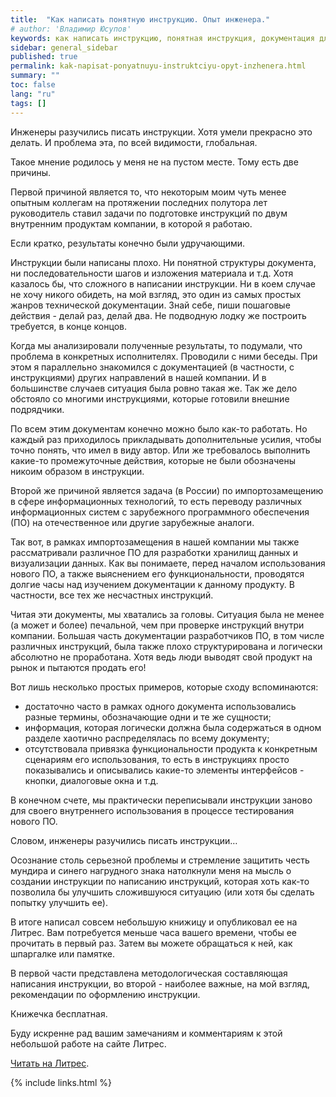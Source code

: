 ```yaml
---
title:  "Как написать понятную инструкцию. Опыт инженера."
# author: 'Владимир Юсупов'
keywords: как написать инструкцию, понятная инструкция, документация для инженеров, опыт инженера в подготовке инструкции, понятная инструкция пользователя, Литрес
sidebar: general_sidebar
published: true
permalink: kak-napisat-ponyatnuyu-instruktciyu-opyt-inzhenera.html
summary: ""
toc: false
lang: "ru"
tags: []
---
```


Инженеры разучились писать инструкции. Хотя умели прекрасно это делать. И проблема эта, по всей видимости, глобальная. 

Такое мнение родилось у меня не на пустом месте. Тому есть две причины. 

Первой причиной является то, что некоторым моим чуть менее опытным коллегам на протяжении последних полутора лет руководитель ставил задачи по подготовке инструкций по двум внутренним продуктам компании, в которой я работаю. 

Если кратко, результаты конечно были удручающими. 

Инструкции были написаны плохо. Ни понятной структуры документа, ни последовательности шагов и изложения материала и т.д. Хотя казалось бы, что сложного в написании инструкции. Ни в коем случае не хочу никого обидеть, на мой взгляд, это один из самых простых жанров технической документации. Знай себе, пиши пошаговые действия - делай раз, делай два. Не подводную лодку же построить требуется, в конце концов. 

Когда мы анализировали полученные результаты, то подумали, что проблема в конкретных исполнителях. Проводили с ними беседы. При этом я параллельно знакомился с документацией (в частности, с инструкциями) других направлений в нашей компании. И в большинстве случаев ситуация была ровно такая же. Так же дело обстояло со многими инструкциями, которые готовили внешние подрядчики. 

По всем этим документам конечно можно было как-то работать. Но каждый раз приходилось прикладывать дополнительные усилия, чтобы точно понять, что имел в виду автор. Или же требовалось выполнить какие-то промежуточные действия, которые не были обозначены никоим образом в инструкции. 

Второй же причиной является задача (в России) по импортозамещению в сфере информационных технологий, то есть переводу различных информационных систем с зарубежного программного обеспечения (ПО) на отечественное или другие зарубежные аналоги.

Так вот, в рамках импортозамещения в нашей компании мы также рассматривали различное ПО для разработки хранилищ данных и визуализации данных. Как вы понимаете, перед началом использования нового ПО, а также выяснением его функциональности, проводятся долгие часы над изучением документации к данному продукту. В частности, все тех же несчастных инструкций. 

Читая эти документы, мы хватались за головы. Ситуация была не менее (а может и более) печальной, чем при проверке инструкций внутри компании. Большая часть документации разработчиков ПО, в том числе различных инструкций, была также плохо структурирована и логически абсолютно не проработана. Хотя ведь люди выводят свой продукт на рынок и пытаются продать его!

Вот лишь несколько простых примеров, которые сходу вспоминаются: 
- достаточно часто в рамках одного документа использовались разные термины, обозначающие одни и те же сущности; 
- информация, которая логически должна была содержаться в одном разделе хаотично распределялась по всему документу;
- отсутствовала привязка функциональности продукта к конкретным сценариям его использования, то есть в инструкциях просто показывались и описывались какие-то элементы интерфейсов - кнопки, диалоговые окна и т.д. 

В конечном счете, мы практически переписывали инструкции заново для своего внутреннего использования в процессе тестирования нового ПО.

Словом, инженеры разучились писать инструкции…

Осознание столь серьезной проблемы и стремление защитить честь мундира и синего нагрудного знака натолкнули меня на мысль о создании инструкции по написанию инструкций, которая хоть как-то позволила бы улучшить сложившуюся ситуацию (или хотя бы сделать попытку улучшить ее).

В итоге написал совсем небольшую книжицу и опубликовал ее на Литрес. Вам потребуется меньше часа вашего времени, чтобы ее прочитать в первый раз. Затем вы можете обращаться к ней, как шпаргалке или памятке.

В первой части представлена методологическая составляющая написания инструкции, во второй - наиболее важные, на мой взгляд, рекомендации по оформлению инструкции.

Книжечка бесплатная.

Буду искренне рад вашим замечаниям и комментариям к этой небольшой работе на сайте Литрес.

[Читать на Литрес](https://www.litres.ru/book/vladimir-usupov/kak-napisat-ponyatnuu-instrukciu-opyt-inzhenera-70130746/).

{% include links.html %}
